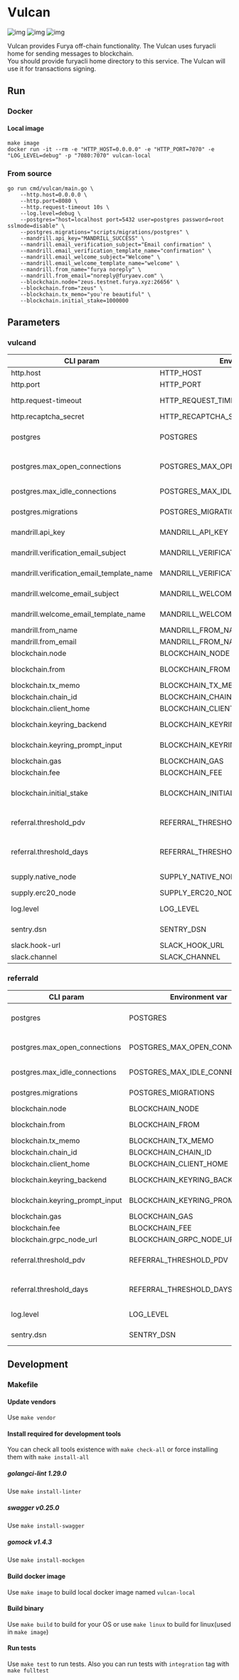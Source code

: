 # Vulcan
![img](https://img.shields.io/docker/cloud/build/furya/vulcan.svg) ![img](https://img.shields.io/github/go-mod/go-version/TessorNetwork/vulcan) ![img](https://img.shields.io/github/v/tag/TessorNetwork/vulcan?label=version)

Vulcan provides Furya off-chain functionality. The Vulcan uses furyacli home for sending messages to blockchain.  
You should provide furyacli home directory to this service. The Vulcan will use it for transactions signing. 


## Run
### Docker
#### Local image
```
make image
docker run -it --rm -e "HTTP_HOST=0.0.0.0" -e "HTTP_PORT=7070" -e "LOG_LEVEL=debug" -p "7080:7070" vulcan-local
```
### From source
```
go run cmd/vulcan/main.go \
    --http.host=0.0.0.0 \
    --http.port=8080 \
    --http.request-timeout 10s \
    --log.level=debug \
    --postgres="host=localhost port=5432 user=postgres password=root sslmode=disable" \
    --postgres.migrations="scripts/migrations/postgres" \
    --mandrill.api_key="MANDRILL_SUCCESS" \
    --mandrill.email_verification_subject="Email confirmation" \
    --mandrill.email_verification_template_name="confirmation" \
    --mandrill.email_welcome_subject="Welcome" \
    --mandrill.email_welcome_template_name="welcome" \
    --mandrill.from_name="furya noreply" \
    --mandrill.from_email="noreply@furyaev.com" \
    --blockchain.node="zeus.testnet.furya.xyz:26656" \
    --blockchain.from="zeus" \
    --blockchain.tx_memo="you're beautiful" \
    --blockchain.initial_stake=1000000
```

## Parameters
### vulcand
| CLI param         | Environment var          | Default | Required | Description
|---------------|------------------|-------------|-------|---------------------------------
| http.host         | HTTP_HOST         | 0.0.0.0 | true | host to bind server
| http.port    | HTTP_PORT    | 8080 | true | port to listen
| http.request-timeout | HTTP_REQUEST_TIMEOUT | 45s | false | request processing timeout
| http.recaptcha_secret | HTTP_RECAPTCHA_SECRET | | true | recaptcha secret
| postgres    | POSTGRES    | host=localhost port=5432 user=postgres password=root sslmode=disable | true | postgres dsn
| postgres.max_open_connections    | POSTGRES_MAX_OPEN_CONNECTIONS    | 0 | true | postgres maximal open connections count, 0 means unlimited
| postgres.max_idle_connections    | POSTGRES_MAX_IDLE_CONNECTIONS    | 5 | true | postgres maximal idle connections count
| postgres.migrations    | POSTGRES_MIGRATIONS    | /migrations/postgres | true | postgres migrations directory
| mandrill.api_key    | MANDRILL_API_KEY   | | true |  mandrillapp.com api key
| mandrill.verification_email_subject    | MANDRILL_VERIFICATION_EMAIL_SUBJECT    | furya.xyz - Verification | false | subject for verification emails
| mandrill.verification_email_template_name    | MANDRILL_VERIFICATION_EMAIL_TEMPLATE_NAME    | | true | mandrill's verification template to be sent
| mandrill.welcome_email_subject    | MANDRILL_WELCOME_EMAIL_SUBJECT    | furya.xyz - Verification | false | subject for welcome emails
| mandrill.welcome_email_template_name    | MANDRILL_WELCOME_EMAIL_TEMPLATE_NAME    | | true | mandrill's welcome template to be sent
| mandrill.from_name    | MANDRILL_FROM_NAME    | furya.xyz | false | name for emails sender
| mandrill.from_email    | MANDRILL_FROM_NAME    | noreply@furyaev.com | true | email for emails sender
| blockchain.node   | BLOCKCHAIN_NODE    | http://zeus.mainnet.furya.xyz:26657 | true | furya node address
| blockchain.from   | BLOCKCHAIN_FROM    | | true | furya account name to send stakes
| blockchain.tx_memo   | BLOCKCHAIN_TX_MEMO    | | false | furya tx's memo
| blockchain.chain_id   | BLOCKCHAIN_CHAIN_ID    | testnet | true| furya chain id
| blockchain.client_home   | BLOCKCHAIN_CLIENT_HOME    | ~/.furyacli | true | furyacli home directory
| blockchain.keyring_backend   | BLOCKCHAIN_KEYRING_BACKEND    | test | true | furyacli keyring backend
| blockchain.keyring_prompt_input   | BLOCKCHAIN_KEYRING_PROMPT_INPUT    | | false | furyacli keyring prompt input
| blockchain.gas   | BLOCKCHAIN_GAS    | 10 | false | gas amount
| blockchain.fee   | BLOCKCHAIN_FEE    | 1ufury | false | transaction fee
| blockchain.initial_stake | BLOCKCHAIN_INITIAL_STAKE | 1000000 | true | stakes count to be sent, 1DEC = 1000000 uFUR
| referral.threshold_pdv   | REFERRAL_THRESHOLD_PDV   | 100 | true | how many uPDV a user should obtain to get a referral reward
| referral.threshold_days   | REFERRAL_THRESHOLD_DAYS   | 30 | true | how many days a user should wait to get a referral reward
| supply.native_node | SUPPLY_NATIVE_NODE | https://zeus.testnet.furya.xyz | true | native rest node address
| supply.erc20_node | SUPPLY_ERC20_NODE | | true | erc20 node address
| log.level   | LOG_LEVEL   | info | false | level of logger (debug,info,warn,error)
| sentry.dsn    | SENTRY_DSN    | | sentry dsn
| slack.hook-url   | SLACK_HOOK_URL  | | false     | slack hook url
| slack.channel    | SLACK_CHANNEL   |alerts-dloan| false     | slack channel

### referrald
| CLI param         | Environment var          | Default | Required | Description
|---------------|------------------|---------------|-------|---------------------------------
| postgres    | POSTGRES    | host=localhost port=5432 user=postgres password=root sslmode=disable  | true | postgres dsn
| postgres.max_open_connections    | POSTGRES_MAX_OPEN_CONNECTIONS    | 0 | true | postgres maximal open connections count, 0 means unlimited
| postgres.max_idle_connections    | POSTGRES_MAX_IDLE_CONNECTIONS    | 5 | true | postgres maximal idle connections count
| postgres.migrations    | POSTGRES_MIGRATIONS    | /migrations/postgres | true | postgres migrations directory
| blockchain.node   | BLOCKCHAIN_NODE    | http://zeus.mainnet.furya.xyz:26657 | true | furya node address
| blockchain.from   | BLOCKCHAIN_FROM    | | true | furya account name to send stakes
| blockchain.tx_memo   | BLOCKCHAIN_TX_MEMO    | | false | furya tx's memo
| blockchain.chain_id   | BLOCKCHAIN_CHAIN_ID    | testnet | true| furya chain id
| blockchain.client_home   | BLOCKCHAIN_CLIENT_HOME    | ~/.furyacli | true | furyacli home directory
| blockchain.keyring_backend   | BLOCKCHAIN_KEYRING_BACKEND    | test | true | furyacli keyring backend
| blockchain.keyring_prompt_input   | BLOCKCHAIN_KEYRING_PROMPT_INPUT    | | false | furyacli keyring prompt input
| blockchain.gas   | BLOCKCHAIN_GAS    | 10 | false | gas amount
| blockchain.fee   | BLOCKCHAIN_FEE    | 1ufury | false | transaction fee
| blockchain.grpc_node_url   | BLOCKCHAIN_GRPC_NODE_URL    | hera.mainnet.furya.xyz:9090 | false | GRPC endpoint url
| referral.threshold_pdv   | REFERRAL_THRESHOLD_PDV   | 0.000100 | true | how many uPDV a user should obtain to get a referral reward
| referral.threshold_days   | REFERRAL_THRESHOLD_DAYS   | 30 | true | how many days a user should wait to get a referral reward
| log.level   | LOG_LEVEL   | info | false | level of logger (debug,info,warn,error)
| sentry.dsn    | SENTRY_DSN    |  | sentry dsn


## Development
### Makefile
#### Update vendors
Use `make vendor`
#### Install required for development tools
You can check all tools existence with `make check-all` or force installing them with `make install-all` 
##### golangci-lint 1.29.0
Use `make install-linter`
##### swagger v0.25.0
Use `make install-swagger`
##### gomock v1.4.3
Use `make install-mockgen`
#### Build docker image
Use `make image` to build local docker image named `vulcan-local`
#### Build binary
Use `make build` to build for your OS or use `make linux` to build for linux(used in `make image`) 
#### Run tests
Use `make test` to run tests. Also you can run tests with `integration` tag with `make fulltest`
